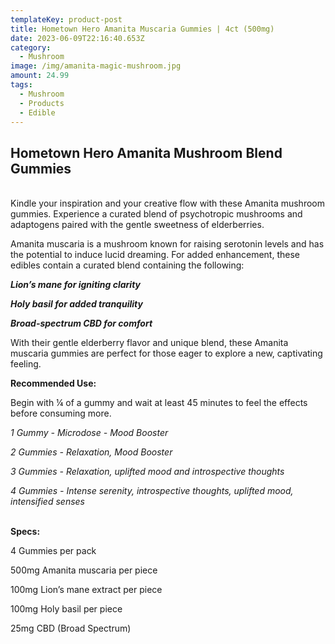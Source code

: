 ```yaml
---
templateKey: product-post
title: Hometown Hero Amanita Muscaria Gummies | 4ct (500mg)
date: 2023-06-09T22:16:40.653Z
category:
  - Mushroom
image: /img/amanita-magic-mushroom.jpg
amount: 24.99
tags:
  - Mushroom
  - Products
  - Edible
---
```

## Hometown Hero Amanita Mushroom Blend Gummies

\
Kindle your inspiration and your creative flow with these Amanita mushroom gummies. Experience a curated blend of psychotropic mushrooms and adaptogens paired with the gentle sweetness of elderberries.

Amanita muscaria is a mushroom known for raising serotonin levels and has the potential to induce lucid dreaming. For added enhancement, these edibles contain a curated blend containing the following:

***Lion’s mane for igniting clarity***

***Holy basil for added tranquility***

***Broad-spectrum CBD for comfort***

With their gentle elderberry flavor and unique blend, these Amanita muscaria gummies are perfect for those eager to explore a new, captivating feeling.

**Recommended Use:**

Begin with ¼ of a gummy and wait at least 45 minutes to feel the effects before consuming more.

*1 Gummy - Microdose - Mood Booster*

*2 Gummies - Relaxation, Mood Booster*

*3 Gummies - Relaxation, uplifted mood and introspective thoughts*

*4 Gummies - Intense serenity, introspective thoughts, uplifted mood, intensified senses*

\
**Specs:**

4  Gummies per pack

500mg Amanita muscaria per piece

100mg Lion’s mane extract per piece

100mg Holy basil per piece

25mg CBD (Broad Spectrum)